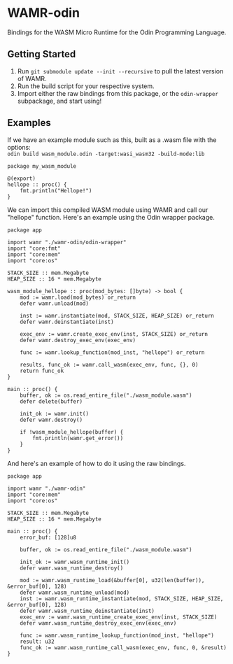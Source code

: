 # WAMR-odin
Bindings for the WASM Micro Runtime for the Odin Programming Language.

## Getting Started
1. Run `git submodule update --init --recursive` to pull the latest version of WAMR.
2. Run the build script for your respective system.
3. Import either the raw bindings from this package, or the `odin-wrapper` subpackage, and start using!

## Examples
If we have an example module such as this, built as a .wasm file with the options:  
`odin build wasm_module.odin -target:wasi_wasm32 -build-mode:lib`
```odin
package my_wasm_module

@(export)
hellope :: proc() {
	fmt.println("Hellope!")
}
```

We can import this compiled WASM module using WAMR and call our "hellope" function. Here's an example using the Odin wrapper package.
```odin
package app

import wamr "./wamr-odin/odin-wrapper"
import "core:fmt"
import "core:mem"
import "core:os"

STACK_SIZE :: mem.Megabyte
HEAP_SIZE :: 16 * mem.Megabyte

wasm_module_hellope :: proc(mod_bytes: []byte) -> bool {
	mod := wamr.load(mod_bytes) or_return
	defer wamr.unload(mod)

	inst := wamr.instantiate(mod, STACK_SIZE, HEAP_SIZE) or_return
	defer wamr.deinstantiate(inst)

	exec_env := wamr.create_exec_env(inst, STACK_SIZE) or_return
	defer wamr.destroy_exec_env(exec_env)

	func := wamr.lookup_function(mod_inst, "hellope") or_return

	results, func_ok := wamr.call_wasm(exec_env, func, {}, 0)
	return func_ok
}

main :: proc() {
	buffer, ok := os.read_entire_file("./wasm_module.wasm")
	defer delete(buffer)

	init_ok := wamr.init()
	defer wamr.destroy()

	if !wasm_module_hellope(buffer) {
		fmt.println(wamr.get_error())
	}
}
```

And here's an example of how to do it using the raw bindings.
```odin
package app

import wamr "./wamr-odin"
import "core:mem"
import "core:os"

STACK_SIZE :: mem.Megabyte
HEAP_SIZE :: 16 * mem.Megabyte

main :: proc() {
	error_buf: [128]u8

	buffer, ok := os.read_entire_file("./wasm_module.wasm")

	init_ok := wamr.wasm_runtime_init()
	defer wamr.wasm_runtime_destroy()

	mod := wamr.wasm_runtime_load(&buffer[0], u32(len(buffer)), &error_buf[0], 128)
	defer wamr.wasm_runtime_unload(mod)
	inst := wamr.wasm_runtime_instantiate(mod, STACK_SIZE, HEAP_SIZE, &error_buf[0], 128)
	defer wamr.wasm_runtime_deinstantiate(inst)
	exec_env := wamr.wasm_runtime_create_exec_env(inst, STACK_SIZE)
	defer wamr.wasm_runtime_destroy_exec_env(exec_env)

	func := wamr.wasm_runtime_lookup_function(mod_inst, "hellope")
	result: u32
	func_ok := wamr.wasm_runtime_call_wasm(exec_env, func, 0, &result)
}
```